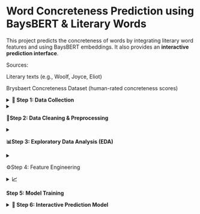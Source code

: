 # Word Concreteness Prediction using BaysBERT & Literary Words

This project predicts the concreteness of words by integrating literary word features and using BaysBERT embeddings. It also provides an **interactive prediction interface**.

Sources:

Literary texts (e.g., Woolf, Joyce, Eliot)

Brysbaert Concreteness Dataset (human-rated concreteness scores)
<details> <summary><b>
📘 Step 1: Data Collection</b></summary> Integrated Dataset Columns:

| Column           | Description                                     |
| ---------------- | ----------------------------------------------- |
| `word`           | Target word                                     |
| `concreteness`   | Avg human concreteness score                    |
| `conc_sd`        | Standard deviation of human ratings             |
| `percent_known`  | Familiarity percentage                          |
| `source`         | Literary author/source                          |
| `dom_pos`        | Dominant POS tag                                |
| `zipf_freq`      | Word frequency (from `wordfreq`)                |
| `word_len`       | Length of the word                              |
| `len_times_conc` | Interaction term for word length × concreteness |

✅ Output: Unified, structured dataset ready for processing.

</details>
<details> <summary><b>
  
🧹Step 2: Data Cleaning & Preprocessing</b></summary>

Handle missing values (drop or impute).

Convert object columns to categorical/numeric.

Validate distributions, outliers, and nulls.

Prepare X (features) and y (target = concreteness).

✅ Output: Clean numerical dataset for modeling.

</details>
<details> <summary><b>
  
📊Step 3: Exploratory Data Analysis (EDA)</b></summary>

Heatmaps → Check correlations among features.

Scatterplots → Visualize feature relationships.

Insights:

High zipf_freq → often more concrete.

Long words → tend to be abstract.

len_times_conc captures mixed behavior.

✅ Output: Analytical understanding of dataset structure.

</details>
<details> <summary><b></b>
                     
⚙️Step 4: Feature Engineering</b></summary>

Compute linguistic and psycholinguistic features:

zipf_freq (word frequency)

word_len (word length)

len_times_conc (interaction)

percent_known (normalized)

conc_sd

Drop irrelevant columns (word, source if unused).

✅ Output: Final feature matrix X and target y.

</details>
<details> <summary><b>📈 
  
Step 5: Model Training</b></summary>

Split data: Train/Test (80/20)

Scale features using StandardScaler.

Model: LinearRegression()

Metrics: R², MAE, RMSE

Visualization: Feature Importance Plot (coefficients)

✅ Output: Trained regression model + scaler objects.

</details>
<details> <summary><b>
💬 Step 6: Interactive Prediction Model</b></summary>

User Input: Type a new word.

Process:

Compute features dynamically (zipf_freq, word_len, etc.)

Convert to DataFrame with same feature columns

Scale using trained scaler

Predict using trained regression model

Display predicted concreteness

<details> <summary><b>

🚀 Step 7: Future Extensions</b></summary>

Add contextual concreteness using sentence embeddings.

Model metaphor interpretation via graph neural networks.

Integrate cross-linguistic concreteness measures.

Deploy on Streamlit for interactive LLM-style UI.

✅ Goal: Bridge human and machine understanding of abstractness and imagery.

</details>
